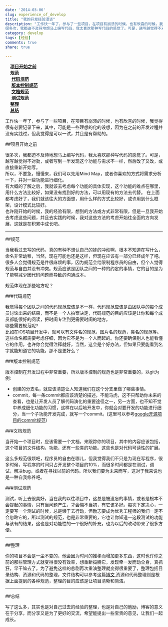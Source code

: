 ```yaml
---
date: '2014-03-06'
slug: experience_of_develop
title: "我的开发经验漫谈"  
description: "工作快一年了，参与了一些项目，在项目有崩溃的时候，也有欣喜的时候，我觉得很有必要记录下来，其中，可能是一些理想的化的设想，因为在之前的开发过程并没有实践过，但我觉得是可以一试，并且是有帮助的。
很多次，我都迫不及待地想马上编写代码，我太喜欢那种写代码的感觉了。可是，越写越觉得不对劲，或者写到一半发现这个功能与需求不一样，然后改了又改，或直接重新开始写。"  
category: develop  
tags: [经验]
comments: true 
share: true

---
```


&nbsp;&nbsp;&nbsp;&nbsp;[**项目开始之前**](#begin)       
&nbsp;&nbsp;&nbsp;&nbsp;[**规范**](#specification)  
&nbsp;&nbsp;&nbsp;&nbsp;&nbsp;[**代码规范**](#code_specification)  
&nbsp;&nbsp;&nbsp;&nbsp;&nbsp;[**版本控制规范**](#version_specification)  
&nbsp;&nbsp;&nbsp;&nbsp;&nbsp;[**文档规范**](#document_specification)  
&nbsp;&nbsp;&nbsp;&nbsp;&nbsp;[**测试规范**](#test_specification)  
&nbsp;&nbsp;&nbsp;&nbsp;[**整理**](#tidy)  
&nbsp;&nbsp;&nbsp;&nbsp;[**总结**](#summary)  


工作快一年了，参与了一些项目，在项目有崩溃的时候，也有欣喜的时候，我觉得很有必要记录下来，其中，可能是一些理想的化的设想，因为在之前的开发过程并没有实践过，但我觉得是可以一试，并且是有帮助的。


<a id='begin' name='begin'> </a>

##项目开始之前

很多次，我都迫不及待地想马上编写代码，我太喜欢那种写代码的感觉了。可是，越写越觉得不对劲，或者写到一半发现这个功能与需求不一样，然后改了又改，或直接重新开始写。  
所以，不要急，慢慢来，我们可以先用Mind Map，或者你喜欢的方式将需求分析一下，并对一些功能进行细化。      
有大概的了解之后，我就该去考虑每个功能的具体实现，这个功能的难点在哪里，用什么方法比较好，如果没有找到好的方法，可以用现有的方法去代替。
在上面都考虑好了，我们就该往大的方面想，用什么样的方式比较好，或许用到什么框架，设计模式比较好。   
也许刚开始的时候，我的经验有限，想到的方法或方式非常有限，但是一旦我开始去考虑这些问题，并且去实践的时候，我对这些方法的考虑开始往全面的方向发展，这就是在积累中成长吧。

---

<a id='specification' name='specification'> </a>

##规范

当我看过去写的代码，真的有种不想认自己的娃的冲动啊，根本不知道在写什么，命名非常幼稚，当然，现在可能也还是这样，但现在应该有一部分已经成年了吧。很多人会觉得规范是件很麻烦的事，因为规范会给限制程序员的自由，但个人觉得规范与自由并没有冲突。规范应该是团队之间的一种的约定的事情，它的目的是为了能够减少因代码问题而导致的沟通成本。

规范体现在那些地方呢？

<a id='code_specification' name='code_specification'> </a>

###代码规范

我觉得每个团队之间的代码规范应该是不一样，代码规范应该是由团队中的每个成员讨论出来的结果，而不是一个人拍案决定，代码规范的目的应该是让你和每个成员都能很好的阅读，把时间专注到更需要时间的地方。   
哪些需要规范呢?  
比如在iOS项目开发中，就可以有文件名的规范，图片名的规范，类名的规范等。这些命名都需要考虑仔细，因为它不是为一个人而起的。你还要确保别人也能看懂它的作用，也许你会觉得注释就好，当然，这会是个好办法，但如果只要能看到名字就能知道它的功能，那不是更好么？

<a id='version_specification' name='version_specification'> </a>

###版本控制规范

版本控制在开发过程中非常重要，所以版本控制的规范也是非常重要的，以git为例:

- 创建的分支名，就应该清楚让人知道我们在这个分支里做了哪些事情。
- commit，每一条commit都应该清楚的描述，不能马虎，这不只帮助你未来的查看，也是让开发人员了解代码演化的重要途径之一，另一方面，也不知不觉中养成细化功能的习惯，这样在以后地开发中，你就会对要开发的功能进行细分，当一个子功能开发完成，就写一个commit。(这里可以参考[google开源项目的commit规范](https://docs.google.com/document/d/1QrDFcIiPjSLDn3EL15IJygNPiHORgU1_OOAqWjiDU5Y/edit))

<a id='document_specification' name='document_specification'> </a>

###文档规范

当开始一个项目时，应该需要一个文档，来跟踪你的项目，其中的内容应该包括，这个项目的文件结构，功能，还有一些类的功能。这些也是对代码可读性的扩展。

这么多规范很烦吧，程序员的自由在哪儿，但我觉得我们不只是为现在写程序，很多时候，写程序的时间只占开发整个项目的10%，而很多时间都是在测试，调试，解决bug，或者在寻找以前的代码。所以我们要为未来而写，这对于我来说也是一种自我修养吧。

<a id='test_specification' name='test_specification'> </a>

###测试规范

测试，听上去很美好，当在我的以往项目中，这总是被遗忘的事情，或者是根本不会提起的事情，只有当问题产生，才会悔不当初，有它该多好。每次下定决心，一定要写一个测试的时候，总是懒于去行动，但励志要成为优秀工程师的我们一定不会忽略它的，所以测试的规范，也是非常重要的，它也让你知道一这段测试的功能与该有的结果，这也是对功能性的一个很好的补充，也为以后的改动带来了很多方便。


----
<a id='tidy' name='tidy'> </a>

##整理

你的项目不会是一尘不变的，他会因为时间的推移而增加更多东西，这时也许你之前的那些管理方式就变得很没有效率，想重新捣腾它，发现牵一发而动全身，真抓狂，早干嘛去了。为了避免这样的悲剧再次重演整理就变得很重要了，整理包括目录结构、资源和代码的整理，文件结构可以参考这篇[博文](http://blog.jobbole.com/61083/),资源和代码整理则是根据上面提到的各种规范，整理的目的应该是让项目清晰和简洁。

----
<a id='summary' name='summary'> </a>

##总结

写了这么多，其实也是对自己过去的经验的整理，也是对自己的勉励，博客的意义在于分享，而分享又是为了更好的交流，希望能提出一些宝贵的意见，让我们一起成长。




